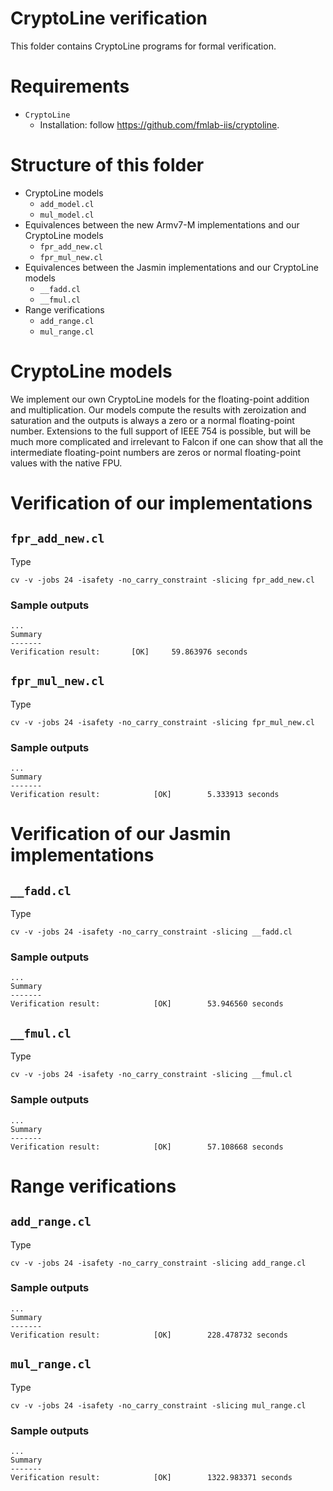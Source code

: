 
# CryptoLine verification

This folder contains CryptoLine programs for formal verification.

# Requirements
- `CryptoLine`
    - Installation: follow https://github.com/fmlab-iis/cryptoline.

# Structure of this folder
- CryptoLine models
    - `add_model.cl`
    - `mul_model.cl`
- Equivalences between the new Armv7-M implementations and our CryptoLine models
    - `fpr_add_new.cl`
    - `fpr_mul_new.cl`
- Equivalences between the Jasmin implementations and our CryptoLine models
    - `__fadd.cl`
    - `__fmul.cl`
- Range verifications
    - `add_range.cl`
    - `mul_range.cl`

# CryptoLine models
We implement our own CryptoLine models for the floating-point addition and multiplication.
Our models compute the results with zeroization and saturation and the outputs is always a zero or a normal floating-point number. Extensions to the full support of IEEE 754 is possible, but will be much more complicated and irrelevant to Falcon if one can show that all the intermediate floating-point numbers are zeros or normal floating-point values with the native FPU.

# Verification of our implementations

## `fpr_add_new.cl`
Type
```
cv -v -jobs 24 -isafety -no_carry_constraint -slicing fpr_add_new.cl
```

### Sample outputs
```
...
Summary
-------
Verification result:       [OK]     59.863976 seconds
```

## `fpr_mul_new.cl`
Type
```
cv -v -jobs 24 -isafety -no_carry_constraint -slicing fpr_mul_new.cl
```

### Sample outputs
```
...
Summary
-------
Verification result:            [OK]        5.333913 seconds
```

# Verification of our Jasmin implementations

## `__fadd.cl`
Type
```
cv -v -jobs 24 -isafety -no_carry_constraint -slicing __fadd.cl
```

### Sample outputs
```
...
Summary
-------
Verification result:            [OK]        53.946560 seconds
```

## `__fmul.cl`
Type
```
cv -v -jobs 24 -isafety -no_carry_constraint -slicing __fmul.cl
```

### Sample outputs
```
...
Summary
-------
Verification result:            [OK]        57.108668 seconds
```

# Range verifications

## `add_range.cl`
Type
```
cv -v -jobs 24 -isafety -no_carry_constraint -slicing add_range.cl
```

### Sample outputs
```
...
Summary
-------
Verification result:            [OK]        228.478732 seconds
```

## `mul_range.cl`
Type
```
cv -v -jobs 24 -isafety -no_carry_constraint -slicing mul_range.cl
```

### Sample outputs
```
...
Summary
-------
Verification result:            [OK]        1322.983371 seconds
```







